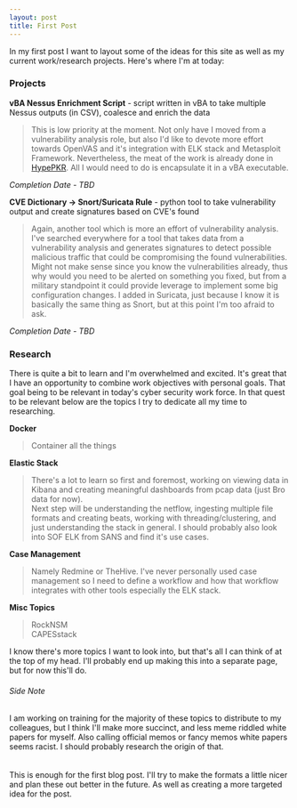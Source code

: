 ```yaml
---
layout: post
title: First Post
---
```


In my first post I want to layout some of the ideas for this site as well as my current work/research projects. Here's where I'm at today:  

### Projects  
**vBA Nessus Enrichment Script** - script written in vBA to take multiple Nessus outputs (in CSV), coalesce and enrich the data
     
>This is low priority at the moment. Not only have I moved from a vulnerability analysis role, but also 
>I'd like to devote more effort towards OpenVAS and it's integration with ELK stack and Metasploit 
>Framework. Nevertheless, the meat of the work is already done in [HypePKR](https://github.com/Bl00ve/HypePKR).
>All I would need to do is encapsulate it in a vBA executable.
     
*Completion Date - TBD*
          
          
**CVE Dictionary -> Snort/Suricata Rule** - python tool to take vulnerability output and create signatures based on CVE's found  

>Again, another tool which is more an effort of vulnerability analysis. I've searched everywhere for a tool that takes
>data from a vulnerability analysis and generates signatures to detect possible malicious traffic that could be
>compromising the found vulnerabilities. Might not make sense since you know the vulnerabilities already, thus why
>would you need to be alerted on something you fixed, but from a military standpoint it could provide leverage to
>implement some big configuration changes. I added in Suricata, just because I know it is basically the same thing as
>Snort, but at this point I'm too afraid to ask.
     
*Completion Date - TBD*
     
### Research
There is quite a bit to learn and I'm overwhelmed and excited. It's great that I have an opportunity to combine work objectives with
personal goals. That goal being to be relevant in today's cyber security work force. In that quest to be relevant below are the topics
I try to dedicate all my time to researching.  

**Docker**

>Container all the things

**Elastic Stack**

>There's a lot to learn so first and foremost, working on viewing data in Kibana and creating meaningful dashboards from pcap data
>(just Bro data for now).  
>Next step will be understanding the netflow, ingesting multiple file formats and creating beats, working with threading/clustering,
>and just understanding the stack in general. I should probably also look into SOF ELK from SANS and find it's use cases.

**Case Management**

>Namely Redmine or TheHive. I've never personally used case management so I need to define a workflow and how that workflow integrates 
>with other tools especially the ELK stack.

**Misc Topics**

>RockNSM  
>CAPESstack

I know there's more topics I want to look into, but that's all I can think of at the top of my head. I'll probably end up making this
into a separate page, but for now this'll do.

###### Side Note  
I am working on training for the majority of these topics to distribute to my colleagues, but I think I'll make more succinct, 
and less meme riddled white papers for myself. Also calling official memos or fancy memos white papers seems racist. I should probably 
research the origin of that.
<br />
<br />
<br />
This is enough for the first blog post. I'll try to make the formats a little nicer and plan these out better in the future. As well as 
creating a more targeted idea for the post.
